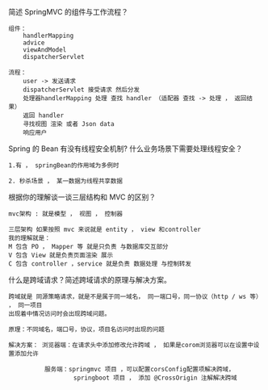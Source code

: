 

简述 SpringMVC 的组件与工作流程？

    组件：
        handlerMapping
        advice
        viewAndModel
        dispatcherServlet
        
    流程：
        user -> 发送请求
        dispatcherServlet 接受请求 然后分发
        处理器handlerMapping 处理 查找 handler （适配器 查找 -> 处理 ， 返回结果）
        返回 handler
        寻找视图 渲染 或者 Json data
        响应用户
        
Spring 的 Bean 有没有线程安全机制? 什么业务场景下需要处理线程安全？
    
    1.有 ， springBean的作用域为多例时        
    
    2. 秒杀场景 ， 某一数据为线程共享数据
    
    
根据你的理解谈一谈三层结构和 MVC 的区别？

    mvc架构 : 就是模型 ， 视图 ， 控制器
    
    三层架构 如果按照 mvc 来说就是 entity ， view 和controller
    我的理解就是：
    M 包含 PO ， Mapper 等 就是只负责 与数据库交互部分
    V 包含 View 就是负责页面渲染 展示
    C 包含 controller ，service 就是负责 数据处理 与控制转发
    
 什么是跨域请求？简述跨域请求的原理与解决方案。
 
    跨域就是 同源策略请求，就是不是属于同一域名， 同一端口号，同一协议（http / ws 等） ， 同一项目
    出现着中情况访问时会出现跨域问题。
    
    原理：不同域名，端口号，协议，项目名访问时出现的问题
    
    解决方案： 浏览器端：在请求头中添加修改允许跨域 ， 如果是corom浏览器可以在设置中设置添加允许
    
              服务端：springmvc 项目 ，可以配置corsConfig配置项解决跨域，
                      springboot 项目 ， 添加 @CrossOrigin 注解解决跨域
                        